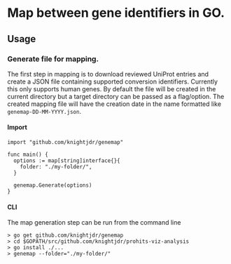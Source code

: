 # Map between gene identifiers in GO.

## Usage

### Generate file for mapping.

The first step in mapping is to download reviewed UniProt entries and create a JSON file containing
supported conversion identifiers. Currently this only supports human genes. By default the file
will be created in the current directory but a target directory can be passed as a flag/option. The
created mapping file will have the creation date in the name formatted like `genemap-DD-MM-YYYY.json`.

#### Import

```
import "github.com/knightjdr/genemap"

func main() {
  options := map[string]interface{}{
    folder: "./my-folder/",
  }

  genemap.Generate(options)
}
```

#### CLI

The map generation step can be run from the command line

```
> go get github.com/knightjdr/genemap
> cd $GOPATH/src/github.com/knightjdr/prohits-viz-analysis
> go install ./...
> genemap --folder="./my-folder/"
```